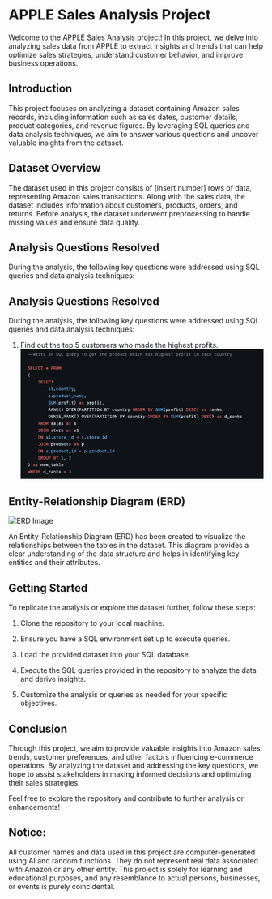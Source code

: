 # APPLE Sales Analysis Project


Welcome to the APPLE Sales Analysis project! In this project, we delve into analyzing sales
data from APPLE to extract insights and trends that can help optimize sales strategies,
understand customer behavior, and improve business operations.

## Introduction

This project focuses on analyzing a dataset containing Amazon sales records, including
information such as sales dates, customer details, product categories, and revenue figures. By
leveraging SQL queries and data analysis techniques, we aim to answer various questions and
uncover valuable insights from the dataset.

## Dataset Overview

The dataset used in this project consists of [insert number] rows of data, representing Amazon
sales transactions. Along with the sales data, the dataset includes information about customers,
products, orders, and returns. Before analysis, the dataset underwent preprocessing to handle
missing values and ensure data quality.

## Analysis Questions Resolved

During the analysis, the following key questions were addressed using SQL queries and data
analysis techniques:

## Analysis Questions Resolved
During the analysis, the following key questions were addressed using SQL queries and data
analysis techniques:

1. Find out the top 5 customers who made the highest profits.
![Top 5 Customers Query](https://github.com/kaushik3521/APPLE-STORE-ANALYSIS/blob/main/Screenshot%202024-06-30%20at%2011.39.32%20PM.png)

## Entity-Relationship Diagram (ERD)
![ERD Image]([insert_banner_image_link_here](https://github.com/kaushik3521/APPLE-STORE-ANALYSIS/blob/main/entity-relationship-diagram.png)
)

An Entity-Relationship Diagram (ERD) has been created to visualize the relationships between
the tables in the dataset. This diagram provides a clear understanding of the data structure and
helps in identifying key entities and their attributes.

## Getting Started
To replicate the analysis or explore the dataset further, follow these steps:

1. Clone the repository to your local machine.
2. Ensure you have a SQL environment set up to execute queries.
3. Load the provided dataset into your SQL database.

4. Execute the SQL queries provided in the repository to analyze the data and derive insights.
5. Customize the analysis or queries as needed for your specific objectives.

## Conclusion

Through this project, we aim to provide valuable insights into Amazon sales trends, customer
preferences, and other factors influencing e-commerce operations. By analyzing the dataset
and addressing the key questions, we hope to assist stakeholders in making informed decisions
and optimizing their sales strategies.

Feel free to explore the repository and contribute to further analysis or enhancements!

## Notice:
All customer names and data used in this project are computer-generated using AI and random
functions. They do not represent real data associated with Amazon or any other entity. This
project is solely for learning and educational purposes, and any resemblance to actual persons,
businesses, or events is purely coincidental.
